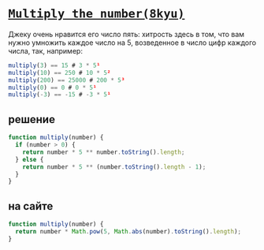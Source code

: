 # [`Multiply the number(8kyu)`](../index.md)

Джеку очень нравится его число пять: хитрость здесь в том, что вам нужно умножить каждое число на 5, возведенное в число цифр каждого числа, так, например:

```js
multiply(3) == 15 # 3 * 5¹
multiply(10) == 250 # 10 * 5²
multiply(200) == 25000 # 200 * 5³
multiply(0) == 0 # 0 * 5¹
multiply(-3) == -15 # -3 * 5¹
```

## решение

```js
function multiply(number) {
  if (number > 0) {
    return number * 5 ** number.toString().length;
  } else {
    return number * 5 ** (number.toString().length - 1);
  }
}
```

## на сайте

```js
function multiply(number) {
  return number * Math.pow(5, Math.abs(number).toString().length);
}
```
